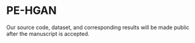 # PE-HGAN
Our source code, dataset, and corresponding results will be made public after the manuscript is accepted.
